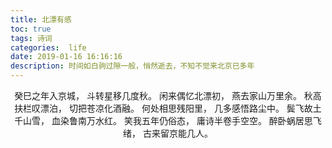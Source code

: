 ```yaml
---
title: 北漂有感
toc: true
tags: 诗词
categories:  life
date: 2019-01-16 16:16:16
description: 时间如白驹过隙一般，悄然逝去，不知不觉来北京已多年
---
```

<script>
(function(){
    var bp = document.createElement('script');
    var curProtocol = window.location.protocol.split(':')[0];
    if (curProtocol === 'https') {
        bp.src = 'https://zz.bdstatic.com/linksubmit/push.js';        
    }
    else {
        bp.src = 'http://push.zhanzhang.baidu.com/push.js';
    }
    var s = document.getElementsByTagName("script")[0];
    s.parentNode.insertBefore(bp, s);
})();
</script>
<link href="http://cdn.bootcss.com/highlight.js/8.0/styles/monokai_sublime.min.css" rel="stylesheet">  
<script src="http://cdn.bootcss.com/highlight.js/8.0/highlight.min.js"></script>  
<script>hljs.initHighlightingOnLoad();</script>
<div  align=center>

癸巳之年入京城，
斗转星移几度秋。
闲来偶忆北漂初，
燕去家山万里余。
秋高扶栏叹漂泊，
切把苍凉化酒融。
何处相思残阳里，
几多感悟路尘中。
鬓飞故土千山雪，
血染鲁南万水红。
笑我五年仍俗态，
庸诗半卷手空空。
醉卧蜗居思飞绪，
古来留京能几人。

</div>















